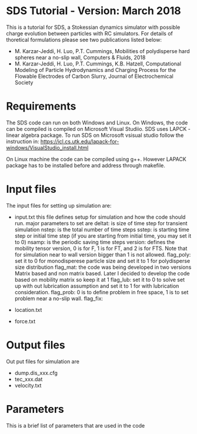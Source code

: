 # SDS Tutorial - Version: March 2018 
This is a tutorial for SDS, a Stokessian dynamics simulator with possible charge evolution between particles with RC simulators. For details of thoretical formulations please see two publications listed below:

- M. Karzar-Jeddi, H. Luo, P.T. Cummings, Mobilities of polydisperse hard spheres near a no-slip wall, Computers & Fluids, 2018
- M. Karzar-Jeddi, H. Luo, P.T. Cummings, K.B. Hatzell, Computational Modeling of Particle Hydrodynamics and Charging Process for the Flowable Electrodes of Carbon Slurry, Journal of Electrochemical Society


# Requirements

The SDS code can run on both Windows and Linux. On Windows, the code can be compiled is compiled on Microsoft Visual Studiio. SDS uses LAPCK - linear algebra package. To run SDS on Microsoft vsisual studio follow the instruction in:
https://icl.cs.utk.edu/lapack-for-windows/VisualStudio_install.html

On Linux machine the code can be compiled using g++. However LAPACK package has to be installed before and address through makefile.

# Input files

The input files for setting up simulation are:
- input.txt
this file defines setup for simulation and how the code should run. major parameters to set are 
deltat: is size of time step for transient simulation
nstep: is the total number of time steps
sstep: is starting time step or initial time step (if you are starting from initial time, you may set it to 0)
nsamp: is the periodic saving time steps
version: defines the mobility tensor version, 0 is for F, 1 is for FT, and 2 is for FTS. Note that for simulation near to wall version bigger than 1 is not allowed.
flag_poly: set it to 0 for monodisperese particle size and set it to 1 for polydisperse size distribution
flag_mat: the code was being developed in two versions Matrix based and non matrix based. Later I decided to develop the code based on mobility matrix so keep it at 1
flag_lub: set it to 0 to solve set up with out lubrication assumption and set it to 1 for with lubrication consideration.
flag_prob: 0 is to define problem in free space, 1 is to set problem near a no-slip wall.
flag_fix: 

- location.txt
- force.txt


# Output files

Out put files for simulation are 
- dump.dis_xxx.cfg
- tec_xxx.dat
- velocity.txt


# Parameters
This is a brief list of parameters that are used in the code
